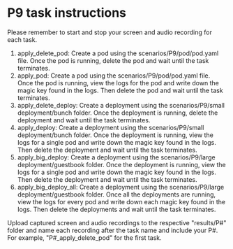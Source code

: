 # P9 task instructions

Please remember to start and stop your screen and audio recording for each task.

1. apply_delete_pod: Create a pod using the scenarios/P9/pod/pod.yaml file. Once the pod is running, delete the pod and wait until the task terminates.
2. apply_pod: Create a pod using the scenarios/P9/pod/pod.yaml file. Once the pod is running, view the logs for the pod and write down the magic key found in the logs. Then delete the pod and wait until the task terminates.
3. apply_delete_deploy: Create a deployment using the scenarios/P9/small deployment/bunch folder. Once the deployment is running, delete the deployment and wait until the task terminates.
4. apply_deploy: Create a deployment using the scenarios/P9/small deployment/bunch folder. Once the deployment is running, view the logs for a single pod and write down the magic key found in the logs. Then delete the deployment and wait until the task terminates.
5. apply_big_deploy: Create a deployment using the scenarios/P9/large deployment/guestbook folder. Once the deployment is running, view the logs for a single pod and write down the magic key found in the logs. Then delete the deployment and wait until the task terminates.
6. apply_big_deploy_all: Create a deployment using the scenarios/P9/large deployment/guestbook folder. Once all the deployments are running, view the logs for every pod and write down each magic key found in the logs. Then delete the deployments and wait until the task terminates.

Upload captured screen and audio recordings to the respective "results/P#" folder and name each recording after the task name and include your P#. For example, "P#_apply_delete_pod" for the first task.
